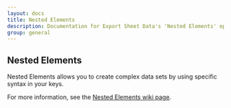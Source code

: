 ```yaml
---
layout: docs
title: Nested Elements
description: Documentation for Export Sheet Data's 'Nested Elements' option.
group: general
---
```


Nested Elements
---------------
Nested Elements allows you to create complex data sets by using specific syntax in your keys.

For more information, see the [Nested Elements wiki page](https://github.com/Synthoid/ExportSheetData/wiki/Nested-Elements).
